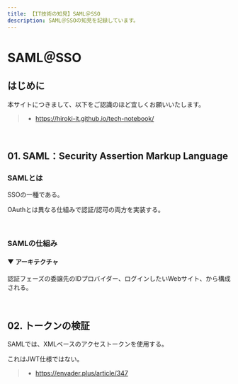 ```yaml
---
title: 【IT技術の知見】SAML＠SSO
description: SAML＠SSOの知見を記録しています。
---
```


# SAML＠SSO

## はじめに

本サイトにつきまして、以下をご認識のほど宜しくお願いいたします。

> - https://hiroki-it.github.io/tech-notebook/

<br>

## 01. SAML：Security Assertion Markup Language

### SAMLとは

SSOの一種である。

OAuthとは異なる仕組みで認証/認可の両方を実装する。

<br>

### SAMLの仕組み

#### ▼ アーキテクチャ

認証フェーズの委譲先のIDプロバイダー、ログインしたいWebサイト、から構成される。

<br>

## 02. トークンの検証

SAMLでは、XMLベースのアクセストークンを使用する。

これはJWT仕様ではない。

> - https://envader.plus/article/347

<br>
